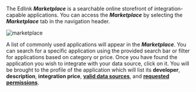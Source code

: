 The Edlink ***Marketplace*** is a searchable online storefront of integration-capable applications. You can access the ***Marketplace*** by selecting the ***Marketplace*** tab in the navigation header.

![marketplace](https://edlink.github.io/docs/media/dashboard/dev/marketplace.jpg)

A list of commonly used applications will appear in the ***Marketplace***. You can search for a specific application using the provided search bar or filter for applications based on category or price. Once you have found the application you wish to integrate with your data source, click on it. You will be brought to the profile of the application which will list its **developer**, **description**, **integration price**, [**valid data sources**](/docs/dashboard/connecting-sources), and [**requested permissions**](/docs/dashboard/application-permissions-school).
